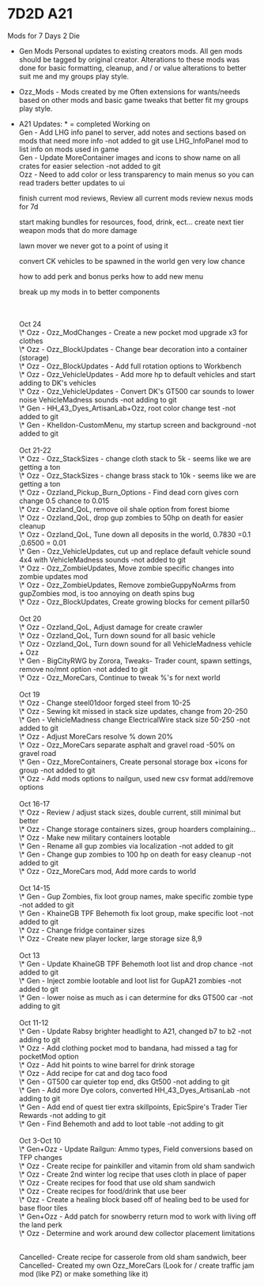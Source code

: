# 7D2D A21
Mods for 7 Days 2 Die

- Gen Mods
Personal updates to existing creators mods. 
All gen mods should be tagged by original creator. Alterations to these mods was done for basic formatting, cleanup, and / or value alterations to better suit me and my groups play style.

- Ozz_Mods - Mods created by me
Often extensions for wants/needs based on other mods and basic game tweaks that better fit my groups play style.

- A21 Updates: 	\* = completed
	Working on
	<br />Gen - Add LHG info panel to server, add notes and sections based on mods that need more info -not added to git
				use LHG_InfoPanel mod to list info on mods used in game
	<br />Gen - Update MoreContainer images and icons to show name on all crates for easier selection -not added to git
	<br />Ozz - Need to add color or less transparency to main menus so you can read traders better
				updates to ui	
	
	finish current mod reviews, Review all current mods
	review nexus mods for 7d

	start making bundles for resources, food, drink, ect...
	create next tier weapon mods that do more damage

	lawn mover we never got to a point of using it

	convert CK vehicles to be spawned in the world gen very low chance

	how to add perk and bonus perks
	how to add new menu

	break up my mods in to better components



	<br />
	<br />Oct 24
	<br />\* Ozz - Ozz_ModChanges - Create a new pocket mod upgrade x3 for clothes
	<br />\* Ozz - Ozz_BlockUpdates - Change bear decoration into a container (storage)
	<br />\* Ozz - Ozz_BlockUpdates - Add full rotation options to Workbench
	<br />\* Ozz - Ozz_VehicleUpdates - Add more hp to default vehicles and start adding to DK's vehicles
	<br />\* Ozz - Ozz_VehicleUpdates - Convert DK's GT500 car sounds to lower noise VehicleMadness sounds -not adding to git
	<br />\* Gen - HH_43_Dyes_ArtisanLab+Ozz, root color change test -not added to git
	<br />\* Gen - Khelldon-CustomMenu, my startup screen and background -not added to git


	<br />
	<br />Oct 21-22
	<br />\* Ozz - Ozz_StackSizes - change cloth stack to 5k - seems like we are getting a ton
	<br />\* Ozz - Ozz_StackSizes - change brass stack to 10k - seems like we are getting a ton
	<br />\* Ozz - Ozzland_Pickup_Burn_Options - Find dead corn gives corn change 0.5 chance to 0.015
	<br />\* Ozz - Ozzland_QoL, remove oil shale option from forest biome
	<br />\* Ozz - Ozzland_QoL, drop gup zombies to 50hp on death for easier cleanup
	<br />\* Ozz - Ozzland_QoL, Tune down all deposits in the world, 0.7830 =0.1 ,0.6500 = 0.01	
	<br />\* Gen - Ozz_VehicleUpdates, cut up and replace default vehicle sound 4x4 with VehicleMadness sounds -not added to git
	<br />\* Ozz - Ozz_ZombieUpdates, Move zombie specific changes into zombie updates mod
	<br />\* Ozz - Ozz_ZombieUpdates, Remove zombieGuppyNoArms from gupZombies mod, is too annoying on death spins bug
	<br />\* Ozz - Ozz_BlockUpdates, Create growing blocks for cement pillar50

	<br />
	<br />Oct 20
	<br />\* Ozz - Ozzland_QoL, Adjust damage for create crawler
	<br />\* Ozz - Ozzland_QoL, Turn down sound for all basic vehicle
	<br />\* Ozz - Ozzland_QoL, Turn down sound for all VehicleMadness vehicle + Ozz
	<br />\* Gen - BigCityRWG by Zorora, Tweaks- Trader count, spawn settings, remove no/mnt option -not added to git
	<br />\* Ozz - Ozz_MoreCars, Continue to tweak %'s for next world

	<br />
	<br />Oct 19
	<br />\* Ozz - Change steel01door forged steel from 10-25
	<br />\* Ozz - Sewing kit missed in stack size updates, change from 20-250
	<br />\* Gen - VehicleMadness change ElectricalWire stack size 50-250 -not added to git
	<br />\* Ozz - Adjust MoreCars resolve % down 20%
	<br />\* Ozz - Ozz_MoreCars separate asphalt and gravel road -50% on gravel road
	<br />\* Gen - Ozz_MoreContainers, Create personal storage box +icons for group -not added to git
	<br />\* Ozz - Add mods options to nailgun, used new csv format add/remove options

	<br />
	<br />Oct 16-17
	<br />\* Ozz - Review / adjust stack sizes, double current, still minimal but better
	<br />\* Ozz - Change storage containers sizes, group hoarders complaining...
	<br />\* Ozz - Make new military containers lootable
	<br />\* Gen - Rename all gup zombies via localization -not added to git
	<br />\* Gen - Change gup zombies to 100 hp on death for easy cleanup -not added to git
	<br />\* Ozz - Ozz_MoreCars mod, Add more cards to world

	<br />
	<br />Oct 14-15
	<br />\* Gen - Gup Zombies, fix loot group names, make specific zombie type -not added to git
	<br />\* Gen - KhaineGB TPF Behemoth fix loot group, make specific loot -not added to git
	<br />\* Ozz - Change fridge container sizes
	<br />\* Ozz - Create new player locker, large storage size 8,9

	<br />
	<br />Oct 13
	<br />\* Gen - Update KhaineGB TPF Behemoth loot list and drop chance -not added to git
	<br />\* Gen - Inject zombie lootable and loot list for GupA21 zombies -not added to git
	<br />\* Gen - lower noise as much as i can determine for dks GT500 car -not adding to git

	<br />
	<br />Oct 11-12
	<br />\* Gen - Update Rabsy brighter headlight to A21, changed b7 to b2 -not adding to git
	<br />\* Ozz - Add clothing pocket mod to bandana, had missed a tag for pocketMod option
	<br />\* Ozz - Add hit points to wine barrel for drink storage
	<br />\* Ozz - Add recipe for cat and dog taco food
	<br />\* Gen - GT500 car quieter top end, dks Gt500 -not adding to git
	<br />\* Gen - Add more Dye colors, converted HH_43_Dyes_ArtisanLab -not adding to git
	<br />\* Gen - Add end of quest tier extra skillpoints, EpicSpire's Trader Tier Rewards -not adding to git
	<br />\* Gen - Find Behemoth and add to loot table -not adding to git

	<br />
	<br />Oct 3-Oct 10
	<br />\* Gen+Ozz - Update Railgun: Ammo types, Field conversions based on TFP changes
	<br />\* Ozz - Create recipe for painkiller and vitamin from old sham sandwich
	<br />\* Ozz - Create 2nd winter log recipe that uses cloth in place of paper
	<br />\* Ozz - Create recipes for food that use old sham sandwich 
	<br />\* Ozz - Create recipes for food/drink that use beer
	<br />\* Ozz - Create a healing block based off of healing bed to be used for base floor tiles
	<br />\* Gen+Ozz - Add patch for snowberry return mod to work with living off the land perk
	<br />\* Ozz - Determine and work around dew collector placement limitations

	<br />Cancelled- Create recipe for casserole from old sham sandwich, beer
	<br />Cancelled- Created my own Ozz_MoreCars (Look for / create traffic jam mod (like PZ) or make something like it)